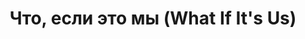 ---
draft: false
slug: chto-esli-eto-my-what-if-its-us-4d74df44
title: Что, если это мы (What If It's Us)
type: books
params:
  book_title: Что, если это мы (What If It's Us)
  tags:
    - Children's fiction
    - Dating (social customs) fiction
    - Fate and fatalism
    - Homosexuality fiction
    - LGBTQ+
    - New York
    - New york (n.y.) fiction
    - audiobook
    - contemporary
    - dating
    - fiction
    - gay
    - new york times bestseller
    - queer
    - romance
    - young adult (YA)
  cover: https://images-na.ssl-images-amazon.com/images/S/compressed.photo.goodreads.com/books/1526557760i/36341204.jpg
  editions count: '61'
  isbn: '9785045041126'
  goodreads_link: https://www.goodreads.com/book/show/36341204-what-if-it-s-us
  authors:
    - Adam Silvera, Адам Сильвера
    - Becky Albertalli, Бекки Алберталли
  publication_year: '2018'
  publishers:
    - Popcorn books
  page_count: '443'
  short_book_description: 'Для Артура все только начинается: он приехал в Нью-Йорк на летнюю стажировку и мечтает попасть на все свои любимые бродвейские шоу...'
  russian_translation_status: exists
  series: What If It's Us
  languages:
    - Английский
    - Русский
  book_description: 'Для Артура все только начинается: он приехал в Нью-Йорк на летнюю стажировку и мечтает попасть на все свои любимые бродвейские шоу.У Бена каникулы не задались: он недавно пережил расставание и, вместо того чтобы писать свою книгу, вынужден ходить на дополнительные занятия.Однако мимолетная встреча в почтовом отделении переворачивает их жизни с ног на голову. Что, если они никогда не найдут друг друга в огромном мегаполисе? А что, если найдут... но все пойдет не так, как в великих мюзиклах о любви?'
  russian_audioversion: false
---